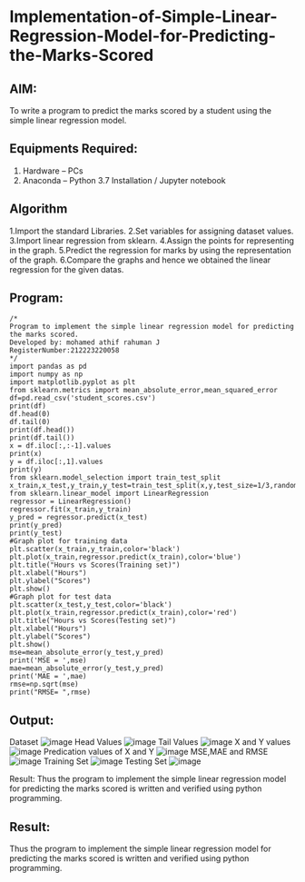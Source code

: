 # Implementation-of-Simple-Linear-Regression-Model-for-Predicting-the-Marks-Scored

## AIM:
To write a program to predict the marks scored by a student using the simple linear regression model.

## Equipments Required:
1. Hardware – PCs
2. Anaconda – Python 3.7 Installation / Jupyter notebook

## Algorithm
1.Import the standard Libraries.
2.Set variables for assigning dataset values.
3.Import linear regression from sklearn.
4.Assign the points for representing in the graph.
5.Predict the regression for marks by using the representation of the graph.
6.Compare the graphs and hence we obtained the linear regression for the given datas. 

## Program:
```
/*
Program to implement the simple linear regression model for predicting the marks scored.
Developed by: mohamed athif rahuman J
RegisterNumber:212223220058  
*/
import pandas as pd
import numpy as np
import matplotlib.pyplot as plt
from sklearn.metrics import mean_absolute_error,mean_squared_error
df=pd.read_csv('student_scores.csv')
print(df)
df.head(0)
df.tail(0)
print(df.head())
print(df.tail())
x = df.iloc[:,:-1].values
print(x)
y = df.iloc[:,1].values
print(y)
from sklearn.model_selection import train_test_split
x_train,x_test,y_train,y_test=train_test_split(x,y,test_size=1/3,random_state=0)
from sklearn.linear_model import LinearRegression
regressor = LinearRegression()
regressor.fit(x_train,y_train)
y_pred = regressor.predict(x_test)
print(y_pred)
print(y_test)
#Graph plot for training data
plt.scatter(x_train,y_train,color='black')
plt.plot(x_train,regressor.predict(x_train),color='blue')
plt.title("Hours vs Scores(Training set)")
plt.xlabel("Hours")
plt.ylabel("Scores")
plt.show()
#Graph plot for test data
plt.scatter(x_test,y_test,color='black')
plt.plot(x_train,regressor.predict(x_train),color='red')
plt.title("Hours vs Scores(Testing set)")
plt.xlabel("Hours")
plt.ylabel("Scores")
plt.show()
mse=mean_absolute_error(y_test,y_pred)
print('MSE = ',mse)
mae=mean_absolute_error(y_test,y_pred)
print('MAE = ',mae)
rmse=np.sqrt(mse)
print("RMSE= ",rmse)
```

## Output:
Dataset
![image](https://github.com/mdathif12/Implementation-of-Simple-Linear-Regression-Model-for-Predicting-the-Marks-Scored/assets/149365313/f3ee5fe4-b514-4f11-bc95-2242354b644e)
Head Values
![image](https://github.com/mdathif12/Implementation-of-Simple-Linear-Regression-Model-for-Predicting-the-Marks-Scored/assets/149365313/1da6c09f-2074-486b-85cf-abda8cfe93f8)
Tail Values
![image](https://github.com/mdathif12/Implementation-of-Simple-Linear-Regression-Model-for-Predicting-the-Marks-Scored/assets/149365313/d497894c-4640-4e43-b243-111dbdd10155)
X and Y values
![image](https://github.com/mdathif12/Implementation-of-Simple-Linear-Regression-Model-for-Predicting-the-Marks-Scored/assets/149365313/07eaa7d4-32e7-45a7-b1bf-f098ad35b3cf)
Predication values of X and Y
![image](https://github.com/mdathif12/Implementation-of-Simple-Linear-Regression-Model-for-Predicting-the-Marks-Scored/assets/149365313/cea39ad5-3e47-4dd0-a692-d107832030c6)
MSE,MAE and RMSE
![image](https://github.com/mdathif12/Implementation-of-Simple-Linear-Regression-Model-for-Predicting-the-Marks-Scored/assets/149365313/d134d2b1-d2b0-4d9c-ad7f-60240364de48)
Training Set
![image](https://github.com/mdathif12/Implementation-of-Simple-Linear-Regression-Model-for-Predicting-the-Marks-Scored/assets/149365313/742310cf-967c-4ac5-804b-999a0265ca83)
Testing Set
![image](https://github.com/mdathif12/Implementation-of-Simple-Linear-Regression-Model-for-Predicting-the-Marks-Scored/assets/149365313/788e349b-f618-4783-85b1-92fa0ede6c6b)


Result:
Thus the program to implement the simple linear regression model for predicting the marks scored is written and verified using python programming.





## Result:
Thus the program to implement the simple linear regression model for predicting the marks scored is written and verified using python programming.
